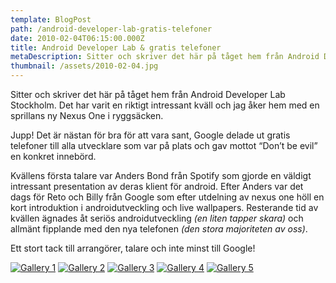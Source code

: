 ```yaml
---
template: BlogPost
path: /android-developer-lab-gratis-telefoner
date: 2010-02-04T06:15:00.000Z
title: Android Developer Lab & gratis telefoner
metaDescription: Sitter och skriver det här på tåget hem från Android Developer Lab Stockholm. Det har varit en riktigt intressant kväll och jag åker hem med en sprillans ny Nexus One i ryggsäcken.
thumbnail: /assets/2010-02-04.jpg
---
```

Sitter och skriver det här på tåget hem från Android Developer Lab Stockholm. Det har varit en riktigt intressant kväll och jag åker hem med en sprillans ny Nexus One i ryggsäcken.

Jupp! Det är nästan för bra för att vara sant, Google delade ut gratis telefoner till alla utvecklare som var på plats och gav mottot “Don’t be evil” en konkret innebörd.

Kvällens första talare var Anders Bond från Spotify som gjorde en väldigt intressant presentation av deras klient för android. Efter Anders var det dags för Reto och Billy från Google som efter utdelning av nexus one höll en kort introduktion i androidutveckling och live wallpapers. Resterande tid av kvällen ägnades åt seriös androidutveckling _(en liten tapper skara)_ och allmänt fipplande med den nya telefonen _(den stora majoriteten av oss)_.

Ett stort tack till arrangörer, talare och inte minst till Google!

[![Gallery 1](https://lh3.ggpht.com/-zlEhTVE3BcI/URgV5OMyi4I/AAAAAAAAGFc/aBMjfBkvTi8/2010-02-04_19.42.39.jpg?imgmax=640)](https://lh3.ggpht.com/-zlEhTVE3BcI/URgV5OMyi4I/AAAAAAAAGFc/aBMjfBkvTi8/2010-02-04_19.42.39.jpg?imgmax=1024)
[![Gallery 2](https://lh6.ggpht.com/-gfSsQISIFCk/URgV5Rp0ZZI/AAAAAAAAGFk/nD26tnm8vu8/2010-02-04_20.36.40.jpg?imgmax=640)](https://lh6.ggpht.com/-gfSsQISIFCk/URgV5Rp0ZZI/AAAAAAAAGFk/nD26tnm8vu8/2010-02-04_20.36.40.jpg?imgmax=1024)
[![Gallery 3](https://lh3.ggpht.com/-xpPObuydA_E/URgV5kxsy7I/AAAAAAAAGFs/kqQ3m4B_HDY/2010-02-04_18.47.44.jpg?imgmax=640)](https://lh3.ggpht.com/-xpPObuydA_E/URgV5kxsy7I/AAAAAAAAGFs/kqQ3m4B_HDY/2010-02-04_18.47.44.jpg?imgmax=1024)
[![Gallery 4](https://lh6.ggpht.com/-LceG0ff7_Wg/URgV501in2I/AAAAAAAAGF0/clLHLoQbqb4/2010-02-04_18.47.16.jpg?imgmax=640)](https://lh6.ggpht.com/-LceG0ff7_Wg/URgV501in2I/AAAAAAAAGF0/clLHLoQbqb4/2010-02-04_18.47.16.jpg?imgmax=1024)
[![Gallery 5](https://lh6.ggpht.com/-BT3S7baYa58/URgV6WUsBWI/AAAAAAAAGF8/BYiGh0X66MU/2010-02-04_19.40.11.jpg?imgmax=1024)](https://lh6.ggpht.com/-BT3S7baYa58/URgV6WUsBWI/AAAAAAAAGF8/BYiGh0X66MU/2010-02-04_19.40.11.jpg?imgmax=1024)
